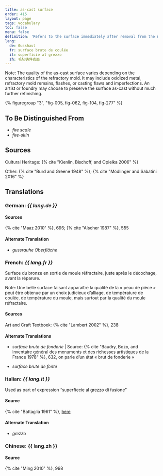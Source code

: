 ```yaml
---
title: as-cast surface
order: 415
layout: page
tags: vocabulary
toc: false
menu: false
definition: 'Refers to the surface immediately after removal from the mold, before fettling and chasing.'
lang:
  de: Gusshaut
  fr: surface brute de coulée
  it: superficie al grezzo
  zh: 毛坯铸件表面
---
```


<div class="backmatter">

Note: The quality of the as-cast surface varies depending on the characteristics of the refractory mold. It may include oxidized metal, refractory mold remains, flashes, or casting flaws and imperfections. An artist or foundry may choose to preserve the surface as-cast without much further refinishing.

</div>

{% figuregroup "3", "fig-005, fig-062, fig-104, fig-277" %}

## To Be Distinguished From

- *fire scale*
- *fire-skin*

## Sources

Cultural Heritage: {% cite "Kienlin, Bischoff, and Opielka 2006" %}

Other: {% cite "Burd and Greene 1948" %}; {% cite "Mödlinger and Sabatini 2016" %}

## Translations

<div class="accordion">

### **German**: *{{ lang.de }}*

#### Sources

{% cite "Maaz 2010" %}, 696; {% cite "Alscher 1987" %}, 555

#### Alternate Translation

- *gussrauhe Oberfläche*

### **French**: *{{ lang.fr }}*

Surface du bronze en sortie de moule réfractaire, juste après le décochage, avant la réparure.

<div class="backmatter">

Note: Une belle surface faisant apparaître la qualité de la « peau de pièce » peut être obtenue par un choix judicieux d’alliage, de température de coulée, de température du moule, mais surtout par la qualité du moule réfractaire.

</div>

#### Sources

Art and Craft Textbook: {% cite "Lambert 2002" %}, 238

#### Alternate Translations

- *surface brute de fonderie* | Source: {% cite "Baudry, Bozo, and Inventaire général des monuments et des richesses artistiques de la France 1978" %}, 632, on parle d’un état « brut de fonderie »

- *surface brute de fonte*

### **Italian**: *{{ lang.it }}*

Used as part of expression “superfiecie al grezzo di fusione”

#### Source

{% cite "Battaglia 1961" %}, [here](http://www.gdli.it/pdf_viewer/Scripts/pdf.js/web/viewer.asp?file=/PDF/GDLI07/GDLI_07_ocr_46.pdf&parola=grezzoni)

#### Alternate Translation

- *grezzo*

### **Chinese**: {{ lang.zh }}

#### Source

{% cite "Ming 2010" %}, 998

</div>
